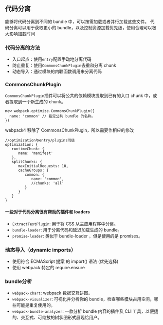 ## 代码分离

能够将代码分离到不同的 bundle 中，可以按需加载或者并行加载这些文件。
代码分离可以用于获取更小的 bundle，以及控制资源加载优先级，使用合理可以极大影响加载时间

### 代码分离的方法

- 入口起点：使用`entry`配置手动地分离代码
- 防止重复：使用`CommonsChunkPlugin`去重和分离 chunk
- 动态导入：通过模块的内联函数调用来分离代码

### CommonsChunkPlugin

`CommonsChunkPlugin`插件可以将公共的依赖模块提取到已有的入口 chunk 中，或者提取到一个新生成的 chunk。

```
new webpack.optimize.CommonsChunkPlugin({
  name: 'common' // 指定公共 bundle 的名称。
})
```

webpack4 移除了 CommonsChunkPlugin，所以需要作相应的修改

```
//optimization与entry/plugins同级
optimization: {
   runtimeChunk: {
      name: 'manifest'
   },
   splitChunks: {
      maxInitialRequests: 10,
      cacheGroups: {
         common: {
            name: 'common',
            //chunks: 'all'
         }
      }
   }
}
```

#### 一些对于代码分离很有帮助的插件和 loaders

- `ExtractTextPlugin`: 用于将 CSS 从主应用程序中分离。
- `bundle-loader`: 用于分离代码和延迟加载生成的 bundle。
- `promise-loader`: 类似于 bundle-loader ，但是使用的是 promises。

### 动态导入（dynamic imports）

- 使用符合 ECMAScript 提案 的 import() 语法 (优先选择)
- 使用 webpack 特定的 require.ensure

### bundle分析

- `webpack-chart`: webpack 数据交互饼图。
- `webpack-visualizer`: 可视化并分析你的 bundle，检查哪些模块占用空间，哪些可能是重复使用的。
- `webpack-bundle-analyzer`: 一款分析 bundle 内容的插件及 CLI 工具，以便捷的、交互式、可缩放的树状图形式展现给用户。
